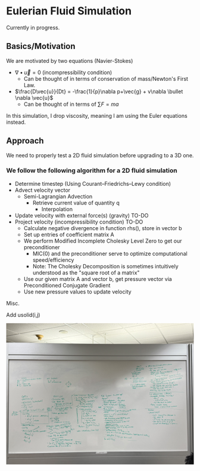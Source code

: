 # Eulerian Fluid Simulation

Currently in progress.

## Basics/Motivation

We are motivated by two equations (Navier-Stokes)

- $\nabla \bullet \vec{u}=0$ (incompressibility condition)
  - Can be thought of in terms of conservation of mass/Newton's First Law.
- $\frac{D\vec{u}}{Dt} = -\frac{1}{p}\nabla p+\vec{g} + v\nabla \bullet \nabla \vec{u}$
  - Can be thought of in terms of $\sum F=ma$

In this simulation, I drop viscosity, meaning I am using the Euler equations instead.

## Approach

We need to properly test a 2D fluid simulation before upgrading to a 3D one.

### We follow the following algorithm for a 2D fluid simulation

- Determine timestep (Using Courant–Friedrichs–Lewy condition)
- Advect velocity vector
  - Semi-Lagrangian Advection
    - Retrieve current value of quantity q
      - Interpolation
- Update velocity with external force(s) (gravity) TO-DO
- Project velocity (incompressibility condition) TO-DO
  - Calculate negative divergence in function rhs(), store in vector b
  - Set up entries of coefficient matrix A
  - We perform Modified Incomplete Cholesky Level Zero to get our preconditioner
    - MIC(0) and the preconditioner serve to optimize computational speed/efficiency
    - Note: The Cholesky Decomposition is sometimes intuitively understood as the "square root of a matrix"
  - Use our given matrix A and vector b, get pressure vector via Preconditioned Conjugate Gradient
  - Use new pressure values to update velocity

Misc.

Add usolid(i,j)

![Whiteboard Outline](./Images/IMG_2745.jpg)
